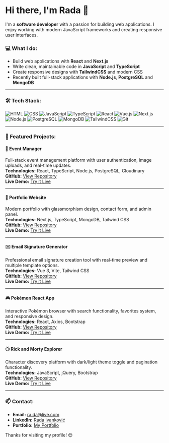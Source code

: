 # Hi there, I'm Rada 👋
I'm a **software developer** with a passion for building web applications. I enjoy working with modern JavaScript frameworks and creating responsive user interfaces.

### 💻 What I do:
- Build web applications with **React** and **Next.js**
- Write clean, maintainable code in **JavaScript** and **TypeScript**
- Create responsive designs with **TailwindCSS** and modern CSS
- Recently built full-stack applications with **Node.js**, **PostgreSQL** and **MongoDB**

---

### 🛠️ Tech Stack:
![HTML](https://img.shields.io/badge/-HTML5-E34F26?style=flat&logo=html5&logoColor=white)
![CSS](https://img.shields.io/badge/-CSS3-1572B6?style=flat&logo=css3)
![JavaScript](https://img.shields.io/badge/-JavaScript-F7DF1E?style=flat&logo=javascript&logoColor=black)
![TypeScript](https://img.shields.io/badge/-TypeScript-3178C6?style=flat&logo=typescript&logoColor=white)
![React](https://img.shields.io/badge/-React-61DAFB?style=flat&logo=react&logoColor=white)
![Vue.js](https://img.shields.io/badge/-Vue.js-4FC08D?style=flat&logo=vue.js&logoColor=white)
![Next.js](https://img.shields.io/badge/-Next.js-000000?style=flat&logo=next.js)
![Node.js](https://img.shields.io/badge/-Node.js-339933?style=flat&logo=node.js&logoColor=white)
![PostgreSQL](https://img.shields.io/badge/-PostgreSQL-336791?style=flat&logo=postgresql&logoColor=white)
![MongoDB](https://img.shields.io/badge/-MongoDB-47A248?style=flat&logo=mongodb&logoColor=white)
![TailwindCSS](https://img.shields.io/badge/-TailwindCSS-38B2AC?style=flat&logo=tailwind-css)
![Git](https://img.shields.io/badge/-Git-F05032?style=flat&logo=git&logoColor=white)

---

### 🚀 Featured Projects:

#### 🎉 **Event Manager**
Full-stack event management platform with user authentication, image uploads, and real-time updates.  
**Technologies:** React, TypeScript, Node.js, PostgreSQL, Cloudinary  
**GitHub:** <a href="https://github.com/rada-ii/event-manager" target="_blank">View Repository</a>  
**Live Demo:** <a href="https://event-manager-frontend-ruby.vercel.app" target="_blank">Try it Live</a>

---

#### 💼 **Portfolio Website**
Modern portfolio with glassmorphism design, contact form, and admin panel.  
**Technologies:** Next.js, TypeScript, MongoDB, Tailwind CSS  
**GitHub:** <a href="https://github.com/rada-ii/portfolio-v2" target="_blank">View Repository</a>  
**Live Demo:** <a href="https://portfolio-v2-topaz-pi.vercel.app" target="_blank">Try it Live</a>

---

#### ✉️ **Email Signature Generator**
Professional email signature creation tool with real-time preview and multiple template options.  
**Technologies:** Vue 3, Vite, Tailwind CSS  
**GitHub:** <a href="https://github.com/rada-ii/Email-signature-generator" target="_blank">View Repository</a>  
**Live Demo:** <a href="https://email-signature-generator-steel.vercel.app/" target="_blank">Try it Live</a>

---

#### 🎮 **Pokémon React App**
Interactive Pokémon browser with search functionality, favorites system, and responsive design.  
**Technologies:** React, Axios, Bootstrap  
**GitHub:** <a href="https://github.com/rada-ii/Pokemon-react-app" target="_blank">View Repository</a>  
**Live Demo:** <a href="https://pokemon-react-app-gamma.vercel.app/" target="_blank">Try it Live</a>

---

#### 📺 **Rick and Morty Explorer**
Character discovery platform with dark/light theme toggle and pagination functionality.  
**Technologies:** JavaScript, jQuery, Bootstrap  
**GitHub:** <a href="https://github.com/rada-ii/Rick_and_Morty" target="_blank">View Repository</a>  
**Live Demo:** <a href="https://rada-ii.github.io/Rick_and_Morty/" target="_blank">Try it Live</a>

---

### 📫 Contact:
- **Email:** <a href="mailto:ra.da@live.com" target="_blank">ra.da@live.com</a>
- **LinkedIn:** <a href="https://www.linkedin.com/in/rada-ivankovi%C4%87-52621b74/" target="_blank">Rada Ivanković</a>
- **Portfolio:** <a href="https://portfolio-v2-topaz-pi.vercel.app" target="_blank">My Portfolio</a>

Thanks for visiting my profile! 😊
